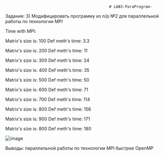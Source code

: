                                                   # LAB3-ParaProgram-
Задание:  3)	Модифицировать программу из л/р №2 для параллельной работы по технологии MPI

Time with MPI:

Matrix's size is: 100 Def meth's time: 3.3

Matrix's size is: 200 Def meth's time: 11

Matrix's size is: 300 Def meth's time: 24

Matrix's size is: 400 Def meth's time: 35

Matrix's size is: 500 Def meth's time: 50

Matrix's size is: 600 Def meth's time: 71

Matrix's size is: 700 Def meth's time: 114

Matrix's size is: 800 Def meth's time: 156

Matrix's size is: 900 Def meth's time: 171

Matrix's size is: 800 Def meth's time: 180

 ![image](https://user-images.githubusercontent.com/92180501/202840370-d59a873d-5afc-42d2-86bc-d5ef7121c488.png)

Выводы: параллельной работы по технологии MPI  быстрее  OpenMP
